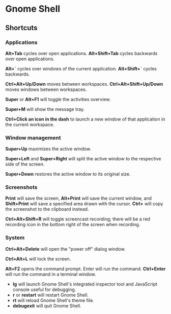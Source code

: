 # Gnome Shell

## Shortcuts

### Applications

**Alt+Tab** cycles over open applications. **Alt+Shift+Tab** cycles backwards over open applications.

**Alt+\`** cycles over windows of the current application. **Alt+Shift+\`** cycles backwards.

**Ctrl+Alt+Up/Down** moves between workspaces. **Ctrl+Alt+Shift+Up/Down** moves windows between workspaces.

**Super** or **Alt+F1** will toggle the activities overview.

**Super+M** will show the message tray.

**Ctrl+Click an icon in the dash** to launch a new window of that application in the current workspace.

### Window management

**Super+Up** maximizes the active window.

**Super+Left** and **Super+Right** will split the active window to the respective side of the screen.

**Super+Down** restores the active window to its original size.

### Screenshots

**Print** will save the screen, **Alt+Print** will save the current window, and **Shift+Print** will save a specified area drawn with the cursor. **Ctrl+<ScreenshotShortcut>** will copy the screenshot to the clipboard instead.

**Ctrl+Alt+Shift+R** will toggle screencast recording; there will be a red recording icon in the bottom right of the screen when recording.

### System

**Ctrl+Alt+Delete** will open the "power off" dialog window.

**Ctrl+Alt+L** will lock the screen.

**Alt+F2** opens the command prompt. Enter will run the command. **Ctrl+Enter** will run the command in a terminal window.

* **lg** will launch Gnome Shell's integrated inspector tool and JavaScript console useful for debugging.
* **r** or **restart** will restart Gnome Shell.
* **rt** will reload Gnome Shell's theme file.
* **debugexit** will quit Gnome Shell.
